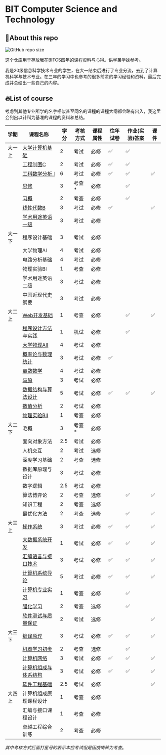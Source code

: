 # BIT Computer Science and Technology
## 👀About this repo
![GitHub repo size](https://img.shields.io/github/repo-size/fan2goa1/BIT-CS-UnderGraduate.svg?style=social)

这个仓库用于存放我在BITCS四年的课程资料与心得。供学弟学妹参考。

我是20级信息科学技术专业的学生，在大一结束后进行了专业分流，去到了计算机科学与技术专业。在三年的学习中也参考的很多前辈的学习经验和资料，最后完成并总结出一些自己的内容。

## 🔥List of course
考虑到其他专业所学的名字相似甚至同名的课程的课程大纲都会略有出入，我这里会列出以计科为基准的课程的资料和总结。

| 学期   | 课程名称                                                     | 学分 | 考核方式 | 课程属性 | 往年试卷           | 作业(实验)答案     | 课件               |
| ------ | ------------------------------------------------------------ | ---- | -------- | -------- | ------------------ | ------------------ | ------------------ |
| 大一上 | [大学计算机基础](https://github.com/fan2goa1/BIT-CS-UnderGraduate/blob/main/大一上/README.md#大学计算机基础) | 2    | 考试     | 必修     | :white_check_mark: | :white_check_mark: |                    |
|        | [工程制图C](https://github.com/fan2goa1/BIT-CS-UnderGraduate/blob/main/大一上/README.md#工程制图c) | 2    | 考试     | 必修     | :white_check_mark: | :white_check_mark: |                    |
|        | [工科数学分析 I](https://github.com/fan2goa1/BIT-CS-UnderGraduate/blob/main/大一上/README.md#工科数学分析-i) | 6    | 考试     | 必修     | :white_check_mark: | :white_check_mark: | :white_check_mark: |
|        | [思修](https://github.com/fan2goa1/BIT-CS-UnderGraduate/blob/main/大一上/README.md#思想道德修养与法律基础) | 3    | 考查*    | 必修     |                    | :white_check_mark: |                    |
|        | [习概](https://github.com/fan2goa1/BIT-CS-UnderGraduate/blob/main/大一上/README.md#习近平新时代中国特色社会主义思想概论) | 2    | 考查     | 必修     |                    | :white_check_mark: |                    |
|        | [线性代数B](https://github.com/fan2goa1/BIT-CS-UnderGraduate/blob/main/大一上/README.md#线性代数b) | 3    | 考试     | 必修     | :white_check_mark: |                    | :white_check_mark: |
|        | [学术用途英语一级](https://github.com/fan2goa1/BIT-CS-UnderGraduate/blob/main/大一上/README.md#学术用途英语一级) | 3    | 考试     | 必修     |                    |                    |                    |
| 大一下 | 程序设计基础                                                 | 3    | 考试     | 必修     |                    |                    |                    |
|        | 大学物理AI                                                   | 4    | 考试     | 必修     |                    |                    |                    |
|        | 电路分析基础                                                 | 4    | 考试     | 必修     |                    |                    |                    |
|        | 物理实验BI                                                   | 1    | 考查     | 必修     |                    |                    |                    |
|        | 学术用途英语二级                                             | 3    | 考试     | 必修     |                    |                    |                    |
|        | 中国近现代史纲要                                             | 3    | 考试     | 必修     |                    |                    |                    |
| 大二上 | [Web开发基础](https://github.com/fan2goa1/BIT-CS-UnderGraduate/tree/main/大二上#程序设计方法与实践) | 1    | 考查     | 必修     |                    | :white_check_mark: | :white_check_mark: |
|        | [程序设计方法与实践](https://github.com/fan2goa1/BIT-CS-UnderGraduate/tree/main/大二上#程序设计方法与实践) | 1    | 机试     | 必修     |                    | :white_check_mark: |                    |
|        | [大学物理AII](https://github.com/fan2goa1/BIT-CS-UnderGraduate/tree/main/大二上#大学物理aⅱ) | 4    | 考试     | 必修     |                    |                    |                    |
|        | [概率论与数理统计](https://github.com/fan2goa1/BIT-CS-UnderGraduate/tree/main/大二上#概率与数理统计) | 3    | 考试     | 必修     | :white_check_mark: |                    |                    |
|        | [离散数学](https://github.com/fan2goa1/BIT-CS-UnderGraduate/tree/main/大二上#离散数学) | 4    | 考试     | 必修     |                    |                    |                    |
|        | [马原](https://github.com/fan2goa1/BIT-CS-UnderGraduate/tree/main/大二上#大学物理aⅱ) | 3    | 考试     | 必修     |                    |                    |                    |
|        | [数据结构与算法设计](https://github.com/fan2goa1/BIT-CS-UnderGraduate/tree/main/大二上#数据结构与算法设计) | 5    | 考试     | 必修     | :white_check_mark: | :white_check_mark: | :white_check_mark: |
|        | [数值分析](https://github.com/fan2goa1/BIT-CS-UnderGraduate/tree/main/大二上#数值分析) | 2    | 考试     | 必修     |                    |                    |                    |
|        | [物理实验BII](https://github.com/fan2goa1/BIT-CS-UnderGraduate/blob/main/大二上/README.md#物理实验b-ii) | 1    | 考查     | 必修     |                    |                    |                    |
| 大二下 | 毛概                                                         | 3    | 考查*    | 必修     |                    |                    |                    |
|        | 面向对象方法                                                 | 2.5  | 考试     | 必修     |                    |                    |                    |
|        | 人机交互                                                     | 2    | 考试     | 选修     |                    |                    |                    |
|        | 深度学习基础                                                 | 2    | 考查     | 选修     |                    |                    |                    |
|        | 数据库原理与设计                                             | 3    | 考试     | 必修     |                    |                    |                    |
|        | 数字逻辑                                                     | 2.5  | 考试     | 必修     |                    |                    |                    |
|        | 算法博弈论                                                   | 2    | 考查     | 选修     |                    | :white_check_mark: | :white_check_mark: |
|        | 知识工程                                                     | 2    | 考查     | 选修     |                    |                    |                    |
|        | 最优化方法                                                   | 2    | 考查     | 选修     |                    | :white_check_mark: | :white_check_mark: |
| 大三上 | [操作系统](https://github.com/fan2goa1/BIT-CS-UnderGraduate/tree/main/大三上#操作系统) | 3    | 考试     | 必修     | :white_check_mark: | :white_check_mark: | :white_check_mark: |
|        | [大数据系统开发](https://github.com/fan2goa1/BIT-CS-UnderGraduate/blob/main/大三上/README.md#计算机专业基础实习) | 1    | 考试     | 必修     | :white_check_mark: | :white_check_mark: | :white_check_mark: |
|        | [汇编语言与接口技术](https://github.com/fan2goa1/BIT-CS-UnderGraduate/blob/main/大三上/README.md#计算机系统导论) | 3    | 考试     | 必修     | :white_check_mark: | :white_check_mark: | :white_check_mark: |
|        | [计算机系统导论](https://github.com/fan2goa1/BIT-CS-UnderGraduate/blob/main/大三上/README.md#计算机系统导论) | 5    | 考试     | 必修     | :white_check_mark: | :white_check_mark: | :white_check_mark: |
|        | [计算机专业实习](https://github.com/fan2goa1/BIT-CS-UnderGraduate/blob/main/大三上/README.md#计算机专业基础实习) | 1    | 考查     | 必修     |                    | :white_check_mark: |                    |
|        | [强化学习](https://github.com/fan2goa1/BIT-CS-UnderGraduate/blob/main/大三上/README.md#强化学习) | 2    | 考查     | 选修     |                    | :white_check_mark: |                    |
|        | [软件测试与质量保证](https://github.com/fan2goa1/BIT-CS-UnderGraduate/blob/main/大三上/README.md#软件测试与质量保证) | 2    | 考试     | 选修     |                    |                    | :white_check_mark: |
| 大三下 | [编译原理](https://github.com/fan2goa1/BIT-CS-UnderGraduate/tree/main/大三下#编译原理与设计) | 3    | 考试     | 必修     | :white_check_mark: | :white_check_mark: | :white_check_mark: |
|        | [机器学习初步](https://github.com/fan2goa1/BIT-CS-UnderGraduate/tree/main/大三下#机器学习初步) | 2    | 考查     | 选修     |                    | :white_check_mark: |                    |
|        | [计算机网络](https://github.com/fan2goa1/BIT-CS-UnderGraduate/tree/main/大三下#计算机网络) | 3    | 考试     | 必修     | :white_check_mark: | :white_check_mark: | :white_check_mark: |
|        | [计算机组成与体系结构](https://github.com/fan2goa1/BIT-CS-UnderGraduate/tree/main/大三下#编译原理与设计) | 3    | 考试     | 必修     | :white_check_mark: | :white_check_mark: | :white_check_mark: |
|        | [软件工程基础](https://github.com/fan2goa1/BIT-CS-UnderGraduate/tree/main/大三下#编译原理与设计) | 2.5  | 考试     | 必修     |                    |                    | :white_check_mark: |
| 大四上 | 计算机组成原理课程设计                                       | 1    | 考查     | 必修     |                    |                    |                    |
|        | 汇编与接口课程设计                                           | 1    | 考查     | 必修     |                    |                    |                    |
|        | 卓越工程综合训练                                             | 2    | 考查     | 必修     |                    |                    |                    |

*其中考核方式后面打星号的表示本应考试但是因疫情转为考查*。

